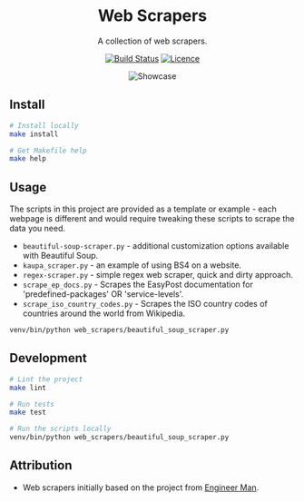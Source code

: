 <div align="center">

# Web Scrapers

A collection of web scrapers.

[![Build Status](https://github.com/Justintime50/web-scrapers/workflows/build/badge.svg)](https://github.com/Justintime50/web-scrapers/actions)
[![Licence](https://img.shields.io/github/license/justintime50/web-scrapers)](LICENSE)

<img src="assets/showcase.gif" alt="Showcase">

</div>

## Install

```bash
# Install locally
make install

# Get Makefile help
make help
```

## Usage

The scripts in this project are provided as a template or example - each webpage is different and would require tweaking these scripts to scrape the data you need.

* `beautiful-soup-scraper.py` - additional customization options available with Beautiful Soup.
* `kaupa_scraper.py` - an example of using BS4 on a website.
* `regex-scraper.py` - simple regex web scraper, quick and dirty approach.
* `scrape_ep_docs.py` - Scrapes the EasyPost documentation for 'predefined-packages' OR 'service-levels'.
* `scrape_iso_country_codes.py` - Scrapes the ISO country codes of countries around the world from Wikipedia.

```bash
venv/bin/python web_scrapers/beautiful_soup_scraper.py
```

## Development

```bash
# Lint the project
make lint

# Run tests
make test

# Run the scripts locally
venv/bin/python web_scrapers/beautiful_soup_scraper.py
```

## Attribution

- Web scrapers initially based on the project from [Engineer Man](https://github.com/engineer-man/youtube/tree/master/042).
